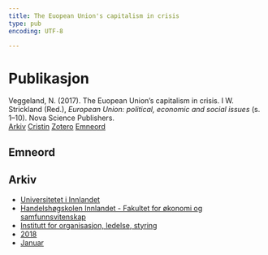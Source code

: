 ```yaml
---
title: The Euopean Union's capitalism in crisis
type: pub
encoding: UTF-8

---
```

<h1>Publikasjon</h1>
<article id="csl-bib-container-HBXYJXDR" class="csl-bib-container">
  <div class="csl-bib-body"> <div class="csl-entry">Veggeland, N. (2017). The Euopean Union’s capitalism in crisis. I W. Strickland (Red.), <i>European Union: political, economic and social issues</i> (s. 1–10). Nova Science Publishers.</div> </div>
  <div class="csl-bib-buttons">
    <a href="#taxonomy-article-HBXYJXDR" alt="archive" class="csl-bib-button">Arkiv</a>
    <a href="https://app.cristin.no/results/show.jsf?id=1543202" alt="Cristin" class="csl-bib-button">Cristin</a>
    <a href="http://zotero.org/groups/5881554/items/HBXYJXDR" alt="Zotero" class="csl-bib-button">Zotero</a>
    <a href="#keywords-article-HBXYJXDR" alt="keywords" class="csl-bib-button">Emneord</a>
  </div>
  <div id="csl-bib-meta-container-HBXYJXDR"></div>
</article>
<div id="csl-bib-meta-HBXYJXDR" class="csl-bib-meta">
  <article id="keywords-article-HBXYJXDR" class="keywords-article">
    <h1>Emneord</h1>
    
  </article>
  <article id="taxonomy-article-HBXYJXDR" class="taxonomy-article">
    <h1>Arkiv</h1>
    <ul>
      <li><a href="{{< params subfolder >}}nn/archive/?key=3DCRN523">Universitetet i Innlandet</a></li>
      <li><a href="{{< params subfolder >}}nn/archive/?key=DU8Q9LN9">Handelshøgskolen Innlandet - Fakultet for økonomi og samfunnsvitenskap</a></li>
      <li><a href="{{< params subfolder >}}nn/archive/?key=4LUWR3ZM">Institutt for organisasjon, ledelse, styring</a></li>
      <li><a href="{{< params subfolder >}}nn/archive/?key=32SCKVEY">2018</a></li>
      <li><a href="{{< params subfolder >}}nn/archive/?key=HW4RI72S">Januar</a></li>
    </ul>
  </article>
</div>
